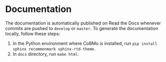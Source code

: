 # Documentation

The documentation is automatically published on Read the Docs whenever commits are pushed to `develop` or `master`. To generate the documentation locally, follow these steps:

1. In the Python environment where CoBMo is installed, run `pip install sphinx recommonmark sphinx-rtd-theme`.
2. In `docs` directory, run `make html`.
